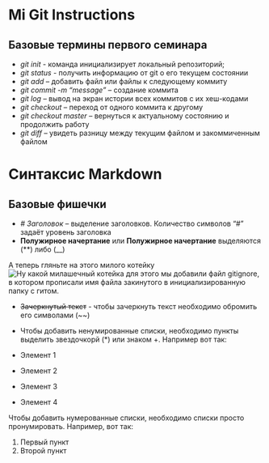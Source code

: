 # Mi Git Instructions

## Базовые термины первого семинара

* *git init* - команда инициализирует локальный репозиторий;
* *git status* - получить информацию от git о его текущем состоянии
* *git add* – добавить файл или файлы к следующему коммиту
* *git commit -m “message”* – создание коммита
* *git log* – вывод на экран истории всех коммитов с их хеш-кодами
* *git checkout* – переход от одного коммита к другому
* *git checkout master* – вернуться к актуальному состоянию и продолжить работу
* *git diff* – увидеть разницу между текущим файлом и закоммиченным файлом


# Синтаксис Markdown

## Базовые фишечки

* *# Заголовок* – выделение заголовков. Количество символов “#” задаёт уровень заголовка
* **Полужирное начертание** или __Полужирное начертание__ выделяются (**) либо (__)

А теперь гляньте на этого милого котейку ![Ну какой милашечный котейка](kiti.jpg) для этого мы добавили файл gitignore, в котором прописали имя файла закинутого в инициализированную папку с гитом.
* ~~Зачеркнутый текст~~ - чтобы зачеркнуть текст необходимо обромить его символами (~~)

* Чтобы добавить ненумированные списки, необходимо пункты выделить звездочкорй (*) или знаком +.
Например вот так:
* Элемент 1
* Элемент 2
* Элемент 3
+ Элемент 4

Чтобы добавить нумерованные списки, необходимо списки просто пронумировать.
Например, вот так:
1. Первый пункт
2. Второй пункт